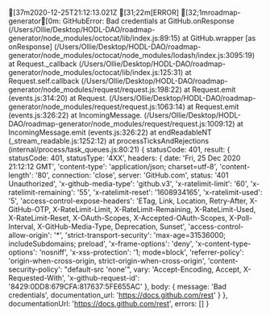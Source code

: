 [37m2020-12-25T21:12:13.021Z [31;22m[ERROR] [32;1mroadmap-generator[0m: GitHubError: Bad credentials
    at GitHub.onResponse (/Users/Ollie/Desktop/HODL-DAO/roadmap-generator/node_modules/octocat/lib/index.js:89:15)
    at GitHub.wrapper [as onResponse] (/Users/Ollie/Desktop/HODL-DAO/roadmap-generator/node_modules/octocat/node_modules/lodash/index.js:3095:19)
    at Request._callback (/Users/Ollie/Desktop/HODL-DAO/roadmap-generator/node_modules/octocat/lib/index.js:125:31)
    at Request.self.callback (/Users/Ollie/Desktop/HODL-DAO/roadmap-generator/node_modules/request/request.js:198:22)
    at Request.emit (events.js:314:20)
    at Request.<anonymous> (/Users/Ollie/Desktop/HODL-DAO/roadmap-generator/node_modules/request/request.js:1063:14)
    at Request.emit (events.js:326:22)
    at IncomingMessage.<anonymous> (/Users/Ollie/Desktop/HODL-DAO/roadmap-generator/node_modules/request/request.js:1009:12)
    at IncomingMessage.emit (events.js:326:22)
    at endReadableNT (_stream_readable.js:1252:12)
    at processTicksAndRejections (internal/process/task_queues.js:80:21) {
  statusCode: 401,
  result: {
    statusCode: 401,
    statusType: '4XX',
    headers: {
      date: 'Fri, 25 Dec 2020 21:12:12 GMT',
      'content-type': 'application/json; charset=utf-8',
      'content-length': '80',
      connection: 'close',
      server: 'GitHub.com',
      status: '401 Unauthorized',
      'x-github-media-type': 'github.v3',
      'x-ratelimit-limit': '60',
      'x-ratelimit-remaining': '55',
      'x-ratelimit-reset': '1608934165',
      'x-ratelimit-used': '5',
      'access-control-expose-headers': 'ETag, Link, Location, Retry-After, X-GitHub-OTP, X-RateLimit-Limit, X-RateLimit-Remaining, X-RateLimit-Used, X-RateLimit-Reset, X-OAuth-Scopes, X-Accepted-OAuth-Scopes, X-Poll-Interval, X-GitHub-Media-Type, Deprecation, Sunset',
      'access-control-allow-origin': '*',
      'strict-transport-security': 'max-age=31536000; includeSubdomains; preload',
      'x-frame-options': 'deny',
      'x-content-type-options': 'nosniff',
      'x-xss-protection': '1; mode=block',
      'referrer-policy': 'origin-when-cross-origin, strict-origin-when-cross-origin',
      'content-security-policy': "default-src 'none'",
      vary: 'Accept-Encoding, Accept, X-Requested-With',
      'x-github-request-id': '8429:0DD8:679CFA:817637:5FE655AC'
    },
    body: {
      message: 'Bad credentials',
      documentation_url: 'https://docs.github.com/rest'
    }
  },
  documentationUrl: 'https://docs.github.com/rest',
  errors: []
}
